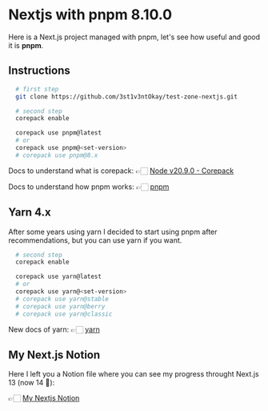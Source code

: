 # Nextjs with pnpm 8.10.0

Here is a Next.js project managed with pnpm, let's see how useful and good it is **pnpm**.

## Instructions

```bash
  # first step
  git clone https://github.com/3st1v3ntOkay/test-zone-nextjs.git
```

```bash
  # second step
  corepack enable

  corepack use pnpm@latest
  # or
  corepack use pnpm@<set-version>
  # corepack use pnpm@8.x
```

Docs to understand what is corepack:
👉🏻 [Node v20.9.0 - Corepack](https://nodejs.org/dist/latest-v20.x/docs/api/corepack.html)

Docs to understand how pnpm works:
👉🏻 [pnpm](https://pnpm.io/motivation)

## Yarn 4.x

After some years using yarn I decided to start using pnpm after recommendations, but you can use yarn if you want.

```bash
  # second step
  corepack enable

  corepack use yarn@latest
  # or
  corepack use yarn@<set-version>
  # corepack use yarn@stable
  # corepack use yarn@berry
  # corepack use yarn@classic
```

New docs of yarn:
👉🏻 [yarn](https://yarnpkg.com/)

## My Next.js Notion

Here I left you a Notion file where you can see my progress throught Next.js 13 (now 14 🫠):

👉🏻 [My Nextjs Notion](https://heyys.notion.site/Nextjs-0d73956634bb443b9454b27aca9a0b65)
